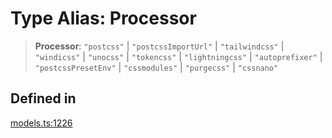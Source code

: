 # Type Alias: Processor

> **Processor**: `"postcss"` \| `"postcssImportUrl"` \| `"tailwindcss"` \| `"windicss"` \| `"unocss"` \| `"tokencss"` \| `"lightningcss"` \| `"autoprefixer"` \| `"postcssPresetEnv"` \| `"cssmodules"` \| `"purgecss"` \| `"cssnano"`

## Defined in

[models.ts:1226](https://github.com/live-codes/livecodes/blob/3e7aef0c363460d29f213f8fa921bf547b974365/src/sdk/models.ts#L1226)